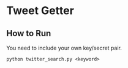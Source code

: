 # Tweet Getter

## How to Run
You need to include your own key/secret pair.

`python twitter_search.py <keyword>`
